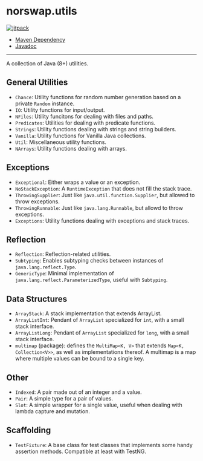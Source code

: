 # norswap.utils

[![jitpack](https://jitpack.io/v/norswap/norswap-utils.svg)][jitpack]

- [Maven Dependency][jitpack]
- [Javadoc][javadoc]

[jitpack]: https://jitpack.io/#norswap/norswap-utils
[javadoc]: https://jitpack.io/com/github/norswap/norswap-utils/-SNAPSHOT/javadoc/

---

A collection of Java (8+) utilities.

## General Utilities

- `Chance`: Utility functions for random number generation based on a private `Random` instance.
- `IO`: Utility functions for input/output.
- `NFiles`: Utility funcitons for dealing with files and paths.
- `Predicates`: Utilities for dealing with predicate functions.
- `Strings`: Utility functions dealing with strings and string builders.
- `Vanilla`: Utility functions for Vanilla Java collections.
- `Util`: Miscellaneous utility functions.
- `NArrays`: Utility functions dealing with arrays. 

## Exceptions
- `Exceptional`: Either wraps a value or an exception.
- `NoStackException`: A `RuntimeException` that does not fill the stack trace.
- `ThrowingSupplier`: Just like `java.util.function.Supplier`, but allowed to throw exceptions.
- `ThrowingRunnable`: Just like `java.lang.Runnable`, but allowd to throw exceptions.
- `Exceptions`: Utility functions dealing with exceptions and stack traces.

## Reflection
- `Reflection`: Reflection-related utilities.
- `Subtyping`: Enables subtyping checks between instances of `java.lang.reflect.Type`.
- `GenericType`: Minimal implementation of `java.lang.reflect.ParameterizedType`,
  useful with `Subtyping`.

## Data Structures

- `ArrayStack`: A stack implementation that extends ArrayList.
- `ArrayListInt`: Pendant of `ArrayList` specialized for `int`, with a small stack interface.
- `ArrayListLong`: Pendant of `ArrayList` specialized for `long`, with a small stack interface.
- `multimap` (package): defines the `MultiMap<K, V>` that extends `Map<K, Collection<V>>`, as well
  as implementations thereof. A multimap is a map where multiple values can be bound to a single key. 

## Other

- `Indexed`: A pair made out of an integer and a value.
- `Pair`: A simple type for a pair of values.
- `Slot`: A simple wrapper for a single value, useful when dealing with lambda capture and mutation.

## Scaffolding

- `TestFixture`: A base class for test classes that implements some handy assertion methods.
  Compatible at least with TestNG.